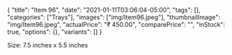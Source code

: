 {
    "title": "Item 96",
    "date": "2021-01-11T03:06:04-05:00",
    "tags": [],
    "categories": ["Trays"],
    "images": ["img/Item96.jpeg"],
    "thumbnailImage": "img/Item96.jpeg",
    "actualPrice": "₹ 450.00",
    "comparePrice": "",
    "inStock": true,
    "options": {},
    "variants": []
}


Size: 7.5 inches x 5.5 inches